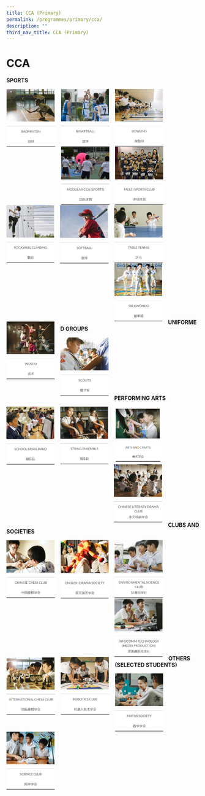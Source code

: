 ```yaml
---
title: CCA (Primary)
permalink: /programmes/primary/cca/
description: ""
third_nav_title: CCA (Primary)
---
```

# CCA
**SPORTS**

<p><a href="https://staging.d2r0kwuamjw0vo.amplifyapp.com/programmes/primary/cca/badminton/">
<img src="/images/CCA/Primary/Badminton.jpg" style="width:25.3%;margin-right:15px;" align="left">
</a></p>

<p><a href="https://staging.d2r0kwuamjw0vo.amplifyapp.com/programmes/primary/cca/basketball/">
<img src="/images/CCA/Primary/Basketball.jpg" style="width:25%;margin-right:15px;" align="left">
</a></p>


<p><a href="https://staging.d2r0kwuamjw0vo.amplifyapp.com/programmes/primary/cca/bowling/">
<img src="/images/CCA/Primary/Bowling.jpg" style="width:25%;margin-right:15px;" align="left">
</a></p>

<br><br><br><br><br><br><br><br>

<p><a href="https://staging.d2r0kwuamjw0vo.amplifyapp.com/programmes/primary/cca/modular-sports-cca/">
<img src="/images/CCA/Primary/Modular%20CCA%20(Sports).jpg" style="width:25%;margin-right:15px;" align="left">
</a></p>

<p><a href="https://staging.d2r0kwuamjw0vo.amplifyapp.com/programmes/primary/cca/multi-sports-club/">
<img src="/images/CCA/Primary/Multi%20Sports%20Club.jpg" style="width:25%;margin-right:15px;" align="left">
</a></p>


<p><a href="https://staging.d2r0kwuamjw0vo.amplifyapp.com/programmes/primary/cca/rockwall-climbing/">
<img src="/images/CCA/Primary/Rockwall%20Climbing.jpg" style="width:24.9%;margin-right:15px;" align="left">
</a></p>

<br><br><br><br><br><br><br><br>

<p><a href="https://staging.d2r0kwuamjw0vo.amplifyapp.com/programmes/primary/cca/softball/">
<img src="/images/CCA/Primary/Softball.jpg" style="width:25.2%;margin-right:15px;" align="left">
</a></p>

<p><a href="https://staging.d2r0kwuamjw0vo.amplifyapp.com/programmes/primary/cca/table-tennis/">
<img src="/images/CCA/Primary/Table%20Tennis.jpg" style="width:25.1%;margin-right:15px;" align="left">
</a></p>


<p><a href="https://staging.d2r0kwuamjw0vo.amplifyapp.com/programmes/primary/cca/taekwando/">
<img src="/images/CCA/Primary/Taekwando.jpg" style="width:24.8%;margin-right:15px;" align="left">
</a></p>

<br><br><br><br><br><br><br><br>

<p><a href="https://staging.d2r0kwuamjw0vo.amplifyapp.com/programmes/primary/cca/wushu/">
<img src="/images/CCA/Primary/Wushu.jpg" style="width:25%;margin-right:15px;" align="left">
</a></p>

<br><br><br><br><br><br><br><br>


**UNIFORMED GROUPS**

<p><a href="https://staging.d2r0kwuamjw0vo.amplifyapp.com/programmes/primary/cca/scouts/">
<img src="/images/CCA/Primary/Scouts.jpg" style="width:25%;margin-right:15px;" align="left">
</a></p>

<br><br><br><br><br><br><br><br>


**PERFORMING ARTS**


<p><a href="https://staging.d2r0kwuamjw0vo.amplifyapp.com/programmes/primary/cca/school-brass-band/">
<img src="/images/CCA/Primary/School%20Brass%20Band.jpg" style="width:25%;margin-right:15px;" align="left">
</a></p>

<p><a href="https://staging.d2r0kwuamjw0vo.amplifyapp.com/programmes/primary/cca/string-ensemble/">
<img src="/images/CCA/Primary/String%20Ensemble.jpg" style="width:24.9%;margin-right:15px;" align="left">
</a></p>

<p><a href="https://staging.d2r0kwuamjw0vo.amplifyapp.com/programmes/primary/cca/art-club/">
<img src="/images//artsncrafts.png" style="width:25%;margin-right:15px;" align="left">
</a></p>

<br><br><br><br><br><br><br><br>


<p><a href="https://staging.d2r0kwuamjw0vo.amplifyapp.com/programmes/primary/cca/chinese-literary-drama-club/">
<img src="/images/CCA/Primary/Chinese%20Literary%20Drama%20Club.jpg" style="width:25%;margin-right:15px;" align="left">
</a></p>

<br><br><br><br><br><br><br><br>

**CLUBS AND SOCIETIES**


<p><a href="https://staging.d2r0kwuamjw0vo.amplifyapp.com/programmes/primary/cca/chinese-chess-club/">
<img src="/images/CCA/Primary/Chinese%20Chess%20Club.jpg" style="width:25.2%;margin-right:15px;" align="left">
</a></p>

<p><a href="https://staging.d2r0kwuamjw0vo.amplifyapp.com/programmes/primary/cca/english-drama-society/">
<img src="/images/CCA/Primary/English%20Drama%20Society.jpg" style="width:24.9%;margin-right:15px;" align="left">
</a></p>

<p><a href="https://staging.d2r0kwuamjw0vo.amplifyapp.com/programmes/primary/cca/environmental-science-club/">
<img src="/images/CCA/Primary/Environmental%20Science%20Club.jpg" style="width:25.2%;margin-right:15px;" align="left">
</a></p>

<br><br><br><br><br><br><br><br>

<p><a href="https://staging.d2r0kwuamjw0vo.amplifyapp.com/programmes/primary/cca/infocomm-technology-media-production/">
<img src="/images/CCA/Primary/Infocomm%20Technology%20(Media%20Production).jpg" style="width:25%;margin-right:15px;" align="left">
</a></p>

<p><a href="https://staging.d2r0kwuamjw0vo.amplifyapp.com/programmes/primary/cca/international-chess-club/">
<img src="/images/CCA/Primary/International%20Chess%20Club.jpg" style="width:25.1%;margin-right:15px;" align="left">
</a></p>


<p><a href="https://staging.d2r0kwuamjw0vo.amplifyapp.com/programmes/primary/cca/robotics-club/">
<img src="/images/CCA/Primary/Robotics%20Club.jpg" style="width:25.2%;margin-right:15px;" align="left">
</a></p>











<br><br><br><br><br><br><br><br>

**OTHERS (SELECTED STUDENTS)**


<p><a href="https://staging.d2r0kwuamjw0vo.amplifyapp.com/programmes/primary/cca/maths-society/">
<img src="/images/CCA/Primary/Maths%20Society.jpg" style="width:25%;margin-right:15px;" align="left">
</a></p>

<p><a href="https://staging.d2r0kwuamjw0vo.amplifyapp.com/programmes/primary/cca/science-club/">
<img src="/images/CCA/Primary/Science%20Club.jpg" style="width:25%;margin-right:15px;" align="left">
</a></p>